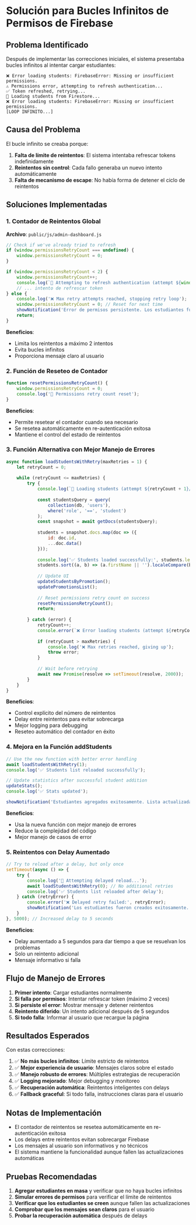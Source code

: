 # Solución para Bucles Infinitos de Permisos de Firebase

## Problema Identificado

Después de implementar las correcciones iniciales, el sistema presentaba bucles infinitos al intentar cargar estudiantes:

```
❌ Error loading students: FirebaseError: Missing or insufficient permissions.
⚠️ Permissions error, attempting to refresh authentication...
✅ Token refreshed, retrying...
🔄 Loading students from Firestore...
❌ Error loading students: FirebaseError: Missing or insufficient permissions.
[LOOP INFINITO...]
```

## Causa del Problema

El bucle infinito se creaba porque:

1. **Falta de límite de reintentos**: El sistema intentaba refrescar tokens indefinidamente
2. **Reintentos sin control**: Cada fallo generaba un nuevo intento automáticamente
3. **Falta de mecanismo de escape**: No había forma de detener el ciclo de reintentos

## Soluciones Implementadas

### 1. **Contador de Reintentos Global**

**Archivo**: `public/js/admin-dashboard.js`

```javascript
// Check if we've already tried to refresh
if (window.permissionsRetryCount === undefined) {
    window.permissionsRetryCount = 0;
}

if (window.permissionsRetryCount < 2) {
    window.permissionsRetryCount++;
    console.log(`🔄 Attempting to refresh authentication (attempt ${window.permissionsRetryCount}/2)...`);
    // ... intento de refrescar token
} else {
    console.log('❌ Max retry attempts reached, stopping retry loop');
    window.permissionsRetryCount = 0; // Reset for next time
    showNotification('Error de permisos persistente. Los estudiantes fueron creados pero la lista no se pudo actualizar. Recarga la página para ver los cambios.', 'warning');
    return;
}
```

**Beneficios**:
- Limita los reintentos a máximo 2 intentos
- Evita bucles infinitos
- Proporciona mensaje claro al usuario

### 2. **Función de Reseteo de Contador**

```javascript
function resetPermissionsRetryCount() {
    window.permissionsRetryCount = 0;
    console.log('🔄 Permissions retry count reset');
}
```

**Beneficios**:
- Permite resetear el contador cuando sea necesario
- Se resetea automáticamente en re-autenticación exitosa
- Mantiene el control del estado de reintentos

### 3. **Función Alternativa con Mejor Manejo de Errores**

```javascript
async function loadStudentsWithRetry(maxRetries = 1) {
    let retryCount = 0;
    
    while (retryCount <= maxRetries) {
        try {
            console.log(`🔄 Loading students (attempt ${retryCount + 1}/${maxRetries + 1})...`);
            
            const studentsQuery = query(
                collection(db, 'users'),
                where('role', '==', 'student')
            );
            const snapshot = await getDocs(studentsQuery);
            
            students = snapshot.docs.map(doc => ({ 
                id: doc.id, 
                ...doc.data() 
            }));
            
            console.log('✅ Students loaded successfully:', students.length);
            students.sort((a, b) => (a.firstName || '').localeCompare(b.firstName || ''));
            
            // Update UI
            updateStudentsByPromotion();
            updatePromotionsList();
            
            // Reset permissions retry count on success
            resetPermissionsRetryCount();
            return;
            
        } catch (error) {
            retryCount++;
            console.error(`❌ Error loading students (attempt ${retryCount}):`, error);
            
            if (retryCount > maxRetries) {
                console.log('❌ Max retries reached, giving up');
                throw error;
            }
            
            // Wait before retrying
            await new Promise(resolve => setTimeout(resolve, 2000));
        }
    }
}
```

**Beneficios**:
- Control explícito del número de reintentos
- Delay entre reintentos para evitar sobrecarga
- Mejor logging para debugging
- Reseteo automático del contador en éxito

### 4. **Mejora en la Función addStudents**

```javascript
// Use the new function with better error handling
await loadStudentsWithRetry(1);
console.log('✅ Students list reloaded successfully');

// Update statistics after successful student addition
updateStats();
console.log('✅ Stats updated');

showNotification('Estudiantes agregados exitosamente. Lista actualizada.', 'success');
```

**Beneficios**:
- Usa la nueva función con mejor manejo de errores
- Reduce la complejidad del código
- Mejor manejo de casos de error

### 5. **Reintentos con Delay Aumentado**

```javascript
// Try to reload after a delay, but only once
setTimeout(async () => {
    try {
        console.log('🔄 Attempting delayed reload...');
        await loadStudentsWithRetry(0); // No additional retries
        console.log('✅ Students list reloaded after delay');
    } catch (retryError) {
        console.error('❌ Delayed retry failed:', retryError);
        showNotification('Los estudiantes fueron creados exitosamente. Recarga la página para ver la lista actualizada.', 'info');
    }
}, 5000); // Increased delay to 5 seconds
```

**Beneficios**:
- Delay aumentado a 5 segundos para dar tiempo a que se resuelvan los problemas
- Solo un reintento adicional
- Mensaje informativo si falla

## Flujo de Manejo de Errores

1. **Primer intento**: Cargar estudiantes normalmente
2. **Si falla por permisos**: Intentar refrescar token (máximo 2 veces)
3. **Si persiste el error**: Mostrar mensaje y detener reintentos
4. **Reintento diferido**: Un intento adicional después de 5 segundos
5. **Si todo falla**: Informar al usuario que recargue la página

## Resultados Esperados

Con estas correcciones:

1. ✅ **No más bucles infinitos**: Límite estricto de reintentos
2. ✅ **Mejor experiencia de usuario**: Mensajes claros sobre el estado
3. ✅ **Manejo robusto de errores**: Múltiples estrategias de recuperación
4. ✅ **Logging mejorado**: Mejor debugging y monitoreo
5. ✅ **Recuperación automática**: Reintentos inteligentes con delays
6. ✅ **Fallback graceful**: Si todo falla, instrucciones claras para el usuario

## Notas de Implementación

- El contador de reintentos se resetea automáticamente en re-autenticación exitosa
- Los delays entre reintentos evitan sobrecargar Firebase
- Los mensajes al usuario son informativos y no técnicos
- El sistema mantiene la funcionalidad aunque fallen las actualizaciones automáticas

## Pruebas Recomendadas

1. **Agregar estudiantes en masa** y verificar que no haya bucles infinitos
2. **Simular errores de permisos** para verificar el límite de reintentos
3. **Verificar que los estudiantes se creen** aunque fallen las actualizaciones
4. **Comprobar que los mensajes sean claros** para el usuario
5. **Probar la recuperación automática** después de delays
